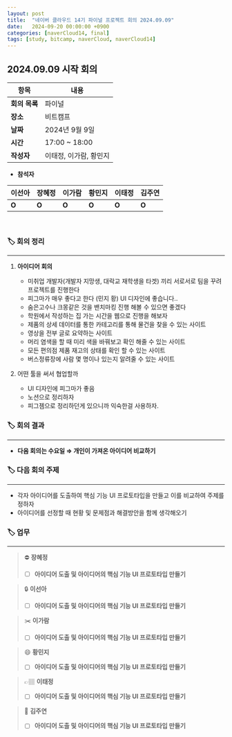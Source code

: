 ```yaml
---
layout: post
title:  "네이버 클라우드 14기 파이널 프로젝트 회의 2024.09.09"
date:   2024-09-20 00:00:00 +0900
categories: [naverCloud14, final]
tags: [study, bitcamp, naverCloud, naverCloud14]
---
```


## 2024.09.09 시작 회의

| **항목**    | **내용**        |
|-----------|---------------|
| **회의 목록** | 파이널          |
| **장소**  | 비트캠프          |
| **날짜**    | 2024년 9월 9일   |
| **시간**  | 17:00 ~ 18:00 |
| **작성자** | 이태정, 이가람, 황민지 |

- **참석자**

| **이선아** | **장혜정** | **이가람** | **황민지** | **이태정** | **김주연** |
|------------|------------|------------|------------|------------|------------|
| **O**          | **O**          | **O**          | **O**          | **O**          | **O**          |

<br>

### 🏷️ 회의 정리

---

1. **아이디어 회의**
   - 미취업 개발자(개발자 지망생, 대락교 재학생을 타겟) 끼리 서로서로 팀을 꾸려 프로젝트를 진행한다
   - 피그마가 매우 좋다고 한다 (민지 황) UI 디자인에 좋습니다..
   - 숨은고수나 크몽같은 것을 밴치마킹 진행 해볼 수 있으면 좋겠다
   - 학원에서 작성하는 집 가는 시간을 웹으로 진행을 해보자
   - 제품의 상세 데이터를 통한 카테고리를 통해 물건을 찾을 수 있는 사이트
   - 영상을 전부 글로 요약하는  사이트
   - 머리 염색을 할 때 미리 색을 바꿔보고 확인 해줄 수 있는 사이트
   - 모든 편의점 제품 재고의 상태를 확인 할 수 있는 사이트
   - 버스정류장에 사람 몇 명이나 있는지 알려줄 수 있는 사이트


2. 어떤 툴을 써서 협업할까
   - UI 디자인에 피그마가 좋음
   - 노션으로 정리하자
   - 피그젬으로 정리하던게 있으니까 익숙한걸 사용하자.


### 🏷️ 회의 결과

---

- **다음 회의는 수요일   ⇒   개인이 가져온 아이디어 비교하기**


### 🏷️ 다음 회의 주제

---

- 각자 아이디어를 도출하여 핵심 기능 UI 프로토타입을 만들고 이를 비교하여 주제를 정하자
- 아이디어를 선정할 때 현황 및 문제점과 해결방안을 함께 생각해오기


### 🏷️ 업무

[// 체크박스]: # ([ ], [x])

---

>⛔
**장혜정** 
>- [ ]  **아이디어 도출 및 아이디어의 핵심 기능 UI 프로토타입 만들기**

>🔒
**이선아**
>- [ ]  **아이디어 도출 및 아이디어의 핵심 기능 UI 프로토타입 만들기**

>✂️
**이가람**
>- [ ]  **아이디어 도출 및 아이디어의 핵심 기능 UI 프로토타입 만들기**

>😄
**황민지**
>- [ ]  **아이디어 도출 및 아이디어의 핵심 기능 UI 프로토타입 만들기**

>👉🏽
**이태정**
>- [ ]  **아이디어 도출 및 아이디어의 핵심 기능 UI 프로토타입 만들기**

>📖
**김주연**
>- [ ]  **아이디어 도출 및 아이디어의 핵심 기능 UI 프로토타입 만들기**


